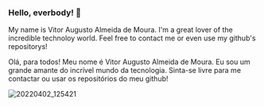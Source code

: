### Hello, everbody! 👋
My name is Vitor Augusto Almeida de Moura.
I'm a great lover of the incredible technoloy world.
Feel free to contact me or even use my github's repositorys!


Olá, para todos!
Meu nome é Vitor Augusto Almeida de Moura.
Eu sou um grande amante do incrível mundo da tecnologia.
Sinta-se livre para me contactar ou usar os repositórios do meu github!


![20220402_125421](https://user-images.githubusercontent.com/95655990/161391524-22457fd5-d1b5-4008-a9ad-093425ed9472.gif)


<!--
**VitorAam/VitorAam** is a ✨ _special_ ✨ repository because its `README.md` (this file) appears on your GitHub profile.

Here are some ideas to get you started:

- 🔭 I’m currently working on ...
- 🌱 I’m currently learning ...
- 👯 I’m looking to collaborate on ...
- 🤔 I’m looking for help with ...
- 💬 Ask me about ...
- 📫 How to reach me: ...
- 😄 Pronouns: ...
- ⚡ Fun fact: ...
-->
